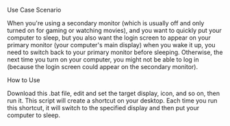 Use Case Scenario

When you're using a secondary monitor (which is usually off and only turned on for gaming or watching movies), and you want to quickly put your computer to sleep, but you also want the login screen to appear on your primary monitor (your computer's main display) when you wake it up, you need to switch back to your primary monitor before sleeping. Otherwise, the next time you turn on your computer, you might not be able to log in (because the login screen could appear on the secondary monitor).

How to Use

Download this .bat file, edit and set the target display, icon, and so on, then run it. This script will create a shortcut on your desktop. Each time you run this shortcut, it will switch to the specified display and then put your computer to sleep.